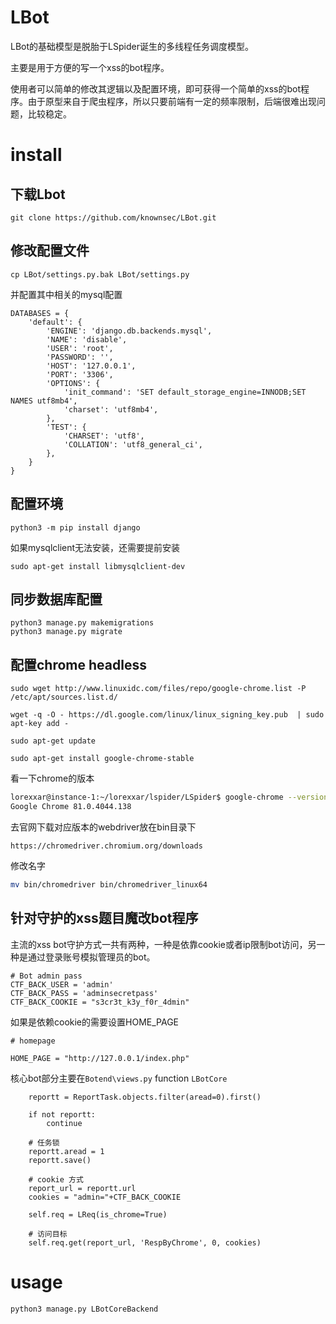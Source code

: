 # LBot

LBot的基础模型是脱胎于LSpider诞生的多线程任务调度模型。

主要是用于方便的写一个xss的bot程序。

使用者可以简单的修改其逻辑以及配置环境，即可获得一个简单的xss的bot程序。由于原型来自于爬虫程序，所以只要前端有一定的频率限制，后端很难出现问题，比较稳定。

# install

## 下载Lbot

```
git clone https://github.com/knownsec/LBot.git
```

## 修改配置文件

```
cp LBot/settings.py.bak LBot/settings.py
```

并配置其中相关的mysql配置

```
DATABASES = {
    'default': {
        'ENGINE': 'django.db.backends.mysql',
        'NAME': 'disable',
        'USER': 'root',
        'PASSWORD': '',
        'HOST': '127.0.0.1',
        'PORT': '3306',
        'OPTIONS': {
            'init_command': 'SET default_storage_engine=INNODB;SET NAMES utf8mb4',
            'charset': 'utf8mb4',
        },
        'TEST': {
            'CHARSET': 'utf8',
            'COLLATION': 'utf8_general_ci',
        },
    }
}
```
## 配置环境

```
python3 -m pip install django
```

如果mysqlclient无法安装，还需要提前安装

```
sudo apt-get install libmysqlclient-dev
```

## 同步数据库配置

```
python3 manage.py makemigrations
python3 manage.py migrate
```

## 配置chrome headless

```
sudo wget http://www.linuxidc.com/files/repo/google-chrome.list -P /etc/apt/sources.list.d/

wget -q -O - https://dl.google.com/linux/linux_signing_key.pub  | sudo apt-key add -

sudo apt-get update

sudo apt-get install google-chrome-stable
```

看一下chrome的版本

```bash
lorexxar@instance-1:~/lorexxar/lspider/LSpider$ google-chrome --version
Google Chrome 81.0.4044.138 
```

去官网下载对应版本的webdriver放在bin目录下

```
https://chromedriver.chromium.org/downloads
```

修改名字
```bash
mv bin/chromedriver bin/chromedriver_linux64

```

## 针对守护的xss题目魔改bot程序

主流的xss bot守护方式一共有两种，一种是依靠cookie或者ip限制bot访问，另一种是通过登录账号模拟管理员的bot。

```
# Bot admin pass
CTF_BACK_USER = 'admin'
CTF_BACK_PASS = 'adminsecretpass'
CTF_BACK_COOKIE = "s3cr3t_k3y_f0r_4dmin"
```

如果是依赖cookie的需要设置HOME_PAGE
```
# homepage

HOME_PAGE = "http://127.0.0.1/index.php"
```

核心bot部分主要在`Botend\views.py` function `LBotCore`

```
    reportt = ReportTask.objects.filter(aread=0).first()
    
    if not reportt:
        continue
    
    # 任务锁
    reportt.aread = 1
    reportt.save()
    
    # cookie 方式
    report_url = reportt.url
    cookies = "admin="+CTF_BACK_COOKIE
    
    self.req = LReq(is_chrome=True)
    
    # 访问目标
    self.req.get(report_url, 'RespByChrome', 0, cookies)

```


# usage

```
python3 manage.py LBotCoreBackend
```